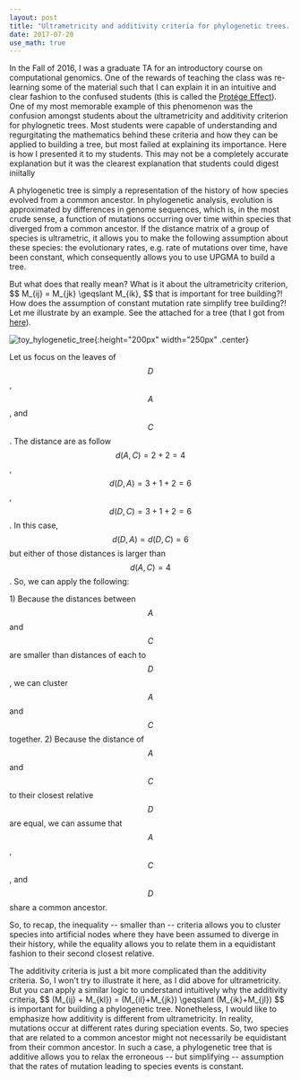 ```yaml
---
layout: post
title: "Ultrametricity and additivity criteria for phylogenetic trees. Why do they matter?"
date: 2017-07-20
use_math: true
---
```


In the Fall of 2016, I was a graduate TA for an introductory course on computational genomics. One of the rewards of teaching the class was re-learning some of the material such that I can explain it in an intuitive and clear fashion to the confused students \(this is called the <a href="http://ideas.time.com/2011/11/30/the-protege-effect/">Protége Effect</a>). One of my most memorable example of this phenomenon was the confusion amongst students about the ultrametricity and additivity criterion for phylognetic trees. Most students were capable of understanding and regurgitating the mathematics behind these criteria and how they can be applied to building a tree, but most failed at explaining its importance. Here is how I presented it to my students. This may not be a completely accurate explanation but it was the clearest explanation that students could digest iniitally

A phylogenetic tree is simply a representation of the history of how species evolved from a common ancestor. In phylogenetic analysis, evolution is approximated by differences in genome sequences, which is, in the most crude sense, a function of mutations occurring over time within species that diverged from a common ancestor. If the distance matrix of a group of species is ultrametric, it allows you to make the following assumption about these species: the evolutionary rates, e.g. rate of mutations over time, have been constant, which consequently allows you to use UPGMA to build a tree.

But what does that really mean? What is it about the ultrametricity criterion, \$$ M_{ij} = M_{jk} \geqslant M_{ik}, $$ that is important for tree building?! How does the assumption of constant mutation rate simplify tree building?! Let me illustrate by an example. See the attached for a tree \(that I got from <a href="http://lectures.molgen.mpg.de/Phylogeny/Ultrametric/index.html">here</a>\).

![toy_hylogenetic_tree](/assets/toy_phylo_tree.png){:height="200px" width="250px" .center}


Let us focus on the leaves of $$D$$, $$A$$, and $$C$$. The distance are as follow $$ d(A,C)=2+2=4 $$, $$ d(D,A)=3+1+2=6 $$, $$ d(D,C)=3+1+2=6 $$. In this case, $$ d(D,A)=d(D,C)=6 $$ but either of those distances is larger than $$ d(A,C)=4 $$. So, we can apply the following: 

1\) Because the distances between $$A$$ and $$C$$ are smaller than distances of each to $$D$$, we can cluster $$A$$ and $$C$$ together. 
2\) Because the distance of $$A$$ and $$C$$ to their closest relative $$D$$ are equal, we can assume that $$A$$, $$C$$, and $$D$$ share a common ancestor. 

So, to recap, the inequality -- smaller than -- criteria allows you to cluster species into artificial nodes where they have been assumed to diverge in their history, while the equality allows you to relate them in a equidistant fashion to their second closest relative. 

The additivity criteria is just a bit more complicated than the additivity criteria. So, I won't try to illustrate it here, as I did above for ultrametricity. But you can apply a similar logic to understand intuitively why the additivity criteria, \$$ (M_{ij} + M_{kl}) = (M_{il}+M_{jk}) \geqslant (M_{ik}+M_{jl}) $$ is important for building a phylogenetic tree. Nonetheless, I would like to emphasize how additivity is different from ultrametricity. In reality, mutations occur at different rates during speciation events. So, two species that are related to a common ancestor might not necessarily be equidistant from their common ancestor. In such a case, a phylogenetic tree that is additive allows you to relax the erroneous -- but simplifying -- assumption that the rates of mutation leading to species events is constant. 
